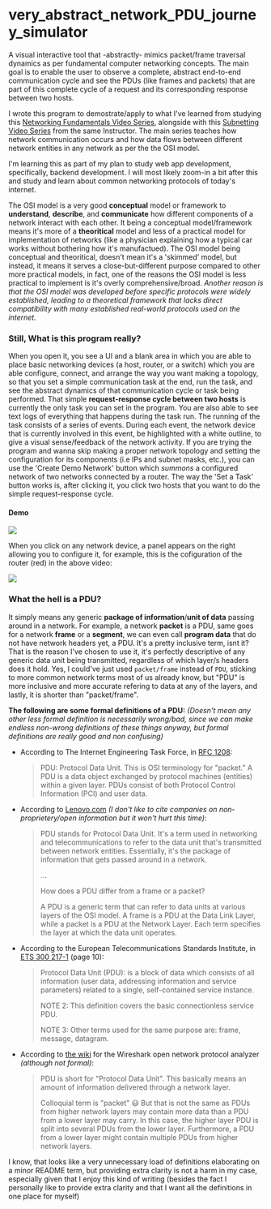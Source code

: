 # very_abstract_network_PDU_journey_simulator

A visual interactive tool that -abstractly- mimics packet/frame traversal dynamics as per fundamental computer networking concepts. The main goal is to enable the user to observe a complete, abstract end-to-end communication cycle and see the PDUs (like frames and packets) that are part of this complete cycle of a request and its corresponding response between two hosts.

I wrote this program to demostrate/apply to what I've learned from studying this [Networking Fundamentals Video Series](https://www.youtube.com/playlist?list=PLIFyRwBY_4bRLmKfP1KnZA6rZbRHtxmXi), alongside with this [Subnetting Video Series](https://www.youtube.com/playlist?list=PLIFyRwBY_4bQUE4IB5c4VPRyDoLgOdExE) from the same Instructor. The main series teaches how network communication occurs and how data flows between different network entities in any network as per the the OSI model.

I'm learning this as part of my plan to study web app development, specifically, backend development. I will most likely zoom-in a bit after this and study and learn about common networking protocols of today's internet.

The OSI model is a very good **conceptual** model or framework to **understand**, **describe**, and **communicate** how different components of a network interact with each other. It being a conceptual model/framework means it's more of a **theoritical** model and less of a practical model for implementation of networks (like a physician explaining how a typical car works without bothering how it's manufactued). The OSI model being conceptual and theoritical, doesn't mean it's a 'skimmed' model, but instead, it means it serves a close-but-different purpose compared to other more practical models, in fact, one of the reasons the OSI model is less practical to implement is it's overly comprehensive/broad. *Another reason is that the OSI model was developed before specific protocols were widely established, leading to a theoretical framework that lacks direct compatibility with many established real-world protocols used on the internet.*

### Still, What is this program really?

When you open it, you see a UI and a blank area in which you are able to place basic networking devices (a host, router, or a switch) which you are able configure, connect, and arrange the way you want making a topology, so that you set a simple communication task at the end, run the task, and see the abstract dynamics of that communication cycle or task being performed.
That simple **request-response cycle between two hosts** is currently the only task you can set in the program.
You are also able to see text logs of everything that happens during the task run.
The running of the task consists of a series of events. During each event, the network device that is currently involved in this event, be highlighted with a white outline, to give a visual sense/feedback of the network activity.
If you are trying the program and wanna skip making a proper network topology and setting the configuration for its components (i.e IPs and subnet masks, etc.), you can use the 'Create Demo Network' button which *summons* a configured network of two networks connected by a router.
The way the 'Set a Task' button works is, after clicking it, you click two hosts that you want to do the simple request-response cycle.

#### Demo

![](https://i.postimg.cc/R0B8D4ZQ/demo.gif)

When you click on any network device, a panel appears on the right allowing you to configure it, for example, this is the cofiguration of the router (red) in the above video:

![](https://i.postimg.cc/x8vgHbLw/Screenshot-2025-03-29-085245.png)

### What the hell is a PDU?

It simply means any generic **package of information**/**unit of data** passing around in a network. For example, a network **packet** is a PDU, same goes for a network **frame** or a **segment**, we can even call **program data** that do not have network headers yet, a PDU. It's a pretty inclusive term, isnt it? That is the reason I've chosen to use it, it's perfectly descriptive of any generic data unit being transmitted, regardless of which layer/s headers does it hold.
Yes, I could've just used ``packet/frame`` instead of ``PDU``, sticking to more common network terms most of us already know, but "PDU" is more inclusive and more accurate refering to data at any of the layers, and lastly, it is shorter than "packet/frame".

**The following are some formal definitions of a PDU:**
*(Doesn't mean any other less formal definition is necessarily wrong/bad, since we can make endless non-wrong definitions of these things anyway, but formal definitions are really good and non confusing)*

* According to The Internet Engineering Task Force, in [RFC 1208](https://datatracker.ietf.org/doc/html/rfc1208):
  
  > PDU: Protocol Data Unit.  This is OSI terminology for "packet."
  > A PDU is a data object exchanged by protocol machines (entities) within a given layer. PDUs consist of both Protocol Control Information (PCI) and user data.

* According to [Lenovo.com](https://www.lenovo.com/us/en/glossary/what-is-pdu/) *(I don't like to cite companies on non-proprietery/open information but it won't hurt this time)*:
  
  > PDU stands for Protocol Data Unit. It's a term used in networking and telecommunications to refer to the data unit that's transmitted between network entities. Essentially, it's the package of information that gets passed around in a network.
  > 
  > ...
  > 
  > How does a PDU differ from a frame or a packet?
  > 
  > A PDU is a generic term that can refer to data units at various layers of the OSI model. A frame is a PDU at the Data Link Layer, while a packet is a PDU at the Network Layer. Each term specifies the layer at which the data unit operates.

* According to the European Telecommunications Standards Institute, in [ETS 300 217-1](https://www.etsi.org/deliver/etsi_i_ets/300200_300299/30021701/01_60/ets_30021701e01p.pdf) (page 10):
  
  > Protocol Data Unit (PDU): is a block of data which consists of all information (user data, addressing information and service parameters) related to a single, self-contained service instance.
  > 
  > NOTE 2: This definition covers the basic connectionless service PDU.
  > 
  > NOTE 3: Other terms used for the same purpose are: frame, message, datagram.

* According to [the wiki](https://wiki.wireshark.org/PDU) for the Wireshark open network protocol analyzer *(although not formal)*:
  
  > PDU is short for "Protocol Data Unit". This basically means an amount of information delivered through a network layer.
  > 
  > Colloquial term is "packet" 😃 But that is not the same as PDUs from higher network layers may contain more data than a PDU from a lower layer may carry. In this case, the higher layer PDU is split into several PDUs from the lower layer. Furthermore, a PDU from a lower layer might contain multiple PDUs from higher network layers.

I know, that looks like a very unnecessary load of definitions elaborating on a minor README term, but providing extra clarity is not a harm in my case, especially given that I enjoy this kind of writing (besides the fact I personally like to provide extra clarity and that I want all the definitions in one place for myself)
